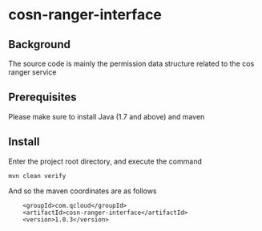 # cosn-ranger-interface

## Background
The source code is mainly the permission data structure related to the cos ranger service

## Prerequisites
Please make sure to install Java (1.7 and above) and maven

## Install
Enter the project root directory, and execute the command
```shell
mvn clean verify
```
And so the maven coordinates are as follows
```
    <groupId>com.qcloud</groupId>
    <artifactId>cosn-ranger-interface</artifactId>
    <version>1.0.3</version>
```
